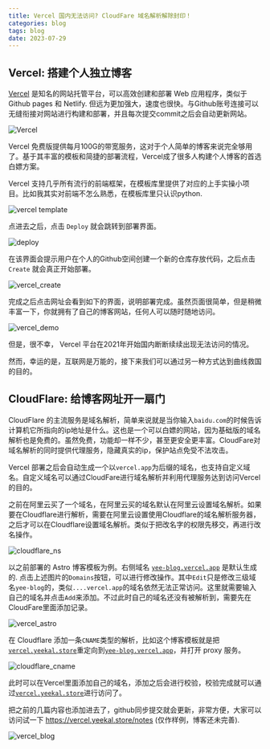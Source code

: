 ```yaml
---
title: Vercel 国内无法访问? CloudFare 域名解析解除封印！
categories: blog
tags: blog
date: 2023-07-29
---
```


## Vercel: 搭建个人独立博客

[Vercel](https://vercel.com/) 是知名的网站托管平台，可以高效创建和部署 Web 应用程序，类似于Github pages 和 Netlify. 但远为更加强大，速度也很快。与Github账号连接可以无缝衔接对网站进行构建和部署，并且每次提交commit之后会自动更新网站。

![Vercel](https://cdn.jsdelivr.net/gh/YeeKal/img_land/blog/07/20230729213513.png)

Vercel 免费版提供每月100G的带宽服务，这对于个人简单的博客来说完全够用了。基于其丰富的模板和简捷的部署流程，Vercel成了很多人构建个人博客的首选白嫖方案。

Vercel 支持几乎所有流行的前端框架，在模板库里提供了对应的上手实操小项目。比如我其实对前端不怎么熟悉，在模板库里只认识python.

![vercel template](https://cdn.jsdelivr.net/gh/YeeKal/img_land/blog/07/20230729215730.png)

点进去之后，点击 `Deploy` 就会跳转到部署界面。

![deploy](https://cdn.jsdelivr.net/gh/YeeKal/img_land/blog/07/20230729215918.png)

在该界面会提示用户在个人的Github空间创建一个新的仓库存放代码，之后点击 `Create` 就会真正开始部署。

![vercel_create](https://cdn.jsdelivr.net/gh/YeeKal/img_land/blog/07/20230729220119.png)

完成之后点击网址会看到如下的界面，说明部署完成。虽然页面很简单，但是稍微丰富一下，你就拥有了自己的博客网站，任何人可以随时随地访问。

![vercel_demo](https://cdn.jsdelivr.net/gh/YeeKal/img_land/blog/07/20230729220636.png)

但是，很不幸， Vercel 平台在2021年开始国内断断续续出现无法访问的情况。

然而，幸运的是，互联网是万能的，接下来我们可以通过另一种方式达到曲线救国的目的。

## CloudFlare: 给博客网址开一扇门

CloudFlare 的主流服务是域名解析，简单来说就是当你输入`baidu.com`的时候告诉计算机它所指向的ip地址是什么。这也是一个可以白嫖的网站，因为基础版的域名解析也是免费的。虽然免费，功能却一样不少，甚至更安全更丰富。CloudFare对域名解析的同时提供代理服务，隐藏真实的ip，保护站点免受不法攻击。

Vercel 部署之后会自动生成一个以`vercel.app`为后缀的域名，也支持自定义域名。自定义域名可以通过CloudFare进行域名解析并利用代理服务达到访问Vercel的目的。

之前在阿里云买了一个域名，在阿里云买的域名默认在阿里云设置域名解析。如果要在Cloudflare进行解析，需要在阿里云设置使用Cloudflare的域名解析服务器，之后才可以在Cloudflare设置域名解析。类似于把改名字的权限先移交，再进行改名操作。

![cloudflare_ns](https://cdn.jsdelivr.net/gh/YeeKal/img_land/blog/07/20230730085647.png)

以之前部署的 Astro 博客模板为例。右侧域名 [`yee-blog.vercel.app`](https://yee-blog.vercel.app/) 是默认生成的. 点击上述图片的`Domains`按钮，可以进行修改操作。其中`Edit`只是修改三级域名`yee-blog`的，类似`....vercel.app`的域名依然无法正常访问。这里就需要输入自己的域名并点击`Add`来添加。不过此时自己的域名还没有被解析到，需要先在CloudFare里面添加记录。

![vercel_astro](https://cdn.jsdelivr.net/gh/YeeKal/img_land/blog/07/20230730091425.png)

在 Cloudflare 添加一条`CNAME`类型的解析，比如这个博客模板就是把[`vercel.yeekal.store`](http://vercel.yeekal.store/)重定向到[`yee-blog.vercel.app`](https://yee-blog.vercel.app/)，并打开 proxy 服务。

![cloudflare_cname](https://cdn.jsdelivr.net/gh/YeeKal/img_land/blog/07/20230730092137.png)

此时可以在Vercel里面添加自己的域名，添加之后会进行校验，校验完成就可以通过[`vercel.yeekal.store`](http://vercel.yeekal.store/)进行访问了。

把之前的几篇内容也添加进去了，github同步提交就会更新，非常方便，大家可以访问试一下 https://vercel.yeekal.store/notes (仅作样例，博客还未完善).

![vercel_blog](https://cdn.jsdelivr.net/gh/YeeKal/img_land/blog/07/20230730093727.png)